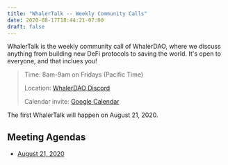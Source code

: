 ```yaml
---
title: "WhalerTalk -- Weekly Community Calls"
date: 2020-08-17T18:44:21-07:00
draft: false
---
```


WhalerTalk is the weekly community call of WhalerDAO, where we discuss anything from building new DeFi protocols to saving the world. It's open to everyone, and that inclues you!

> Time: 8am-9am on Fridays (Pacific Time)
>
> Location: [WhalerDAO Discord](https://discord.gg/CHxxasF)
>
> Calendar invite: [Google Calendar](https://calendar.google.com/event?action=TEMPLATE&tmeid=Nmh0NWU2OGo3cGM4N3ZjNGFmZjhldnIza3JfMjAyMDA4MjFUMTUwMDAwWiB6ZWZyYW1sb3VAbQ&tmsrc=zeframlou%40gmail.com&scp=ALL)

The first WhalerTalk will happen on August 21, 2020.

## Meeting Agendas

* [August 21, 2020](https://hackmd.io/@jmHisbuNTCSTIu9XXtJ71Q/B1GOV3OGv/edit)
